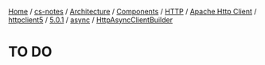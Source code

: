 [Home](https://mengxianbin.github.io) /
[cs-notes](https://mengxianbin.github.io/cs-notes/site) /
[Architecture](https://mengxianbin.github.io/cs-notes/site/Architecture) /
[Components](https://mengxianbin.github.io/cs-notes/site/Architecture/Components) /
[HTTP](https://mengxianbin.github.io/cs-notes/site/Architecture/Components/HTTP) /
[Apache Http Client](https://mengxianbin.github.io/cs-notes/site/Architecture/Components/HTTP/Apache%20Http%20Client) /
[httpclient5](https://mengxianbin.github.io/cs-notes/site/Architecture/Components/HTTP/Apache%20Http%20Client/httpclient5) /
[5.0.1](https://mengxianbin.github.io/cs-notes/site/Architecture/Components/HTTP/Apache%20Http%20Client/httpclient5/5.0.1) /
[async](https://mengxianbin.github.io/cs-notes/site/Architecture/Components/HTTP/Apache%20Http%20Client/httpclient5/5.0.1/async) /
[HttpAsyncClientBuilder](https://mengxianbin.github.io/cs-notes/site/Architecture/Components/HTTP/Apache%20Http%20Client/httpclient5/5.0.1/async/HttpAsyncClientBuilder)

# TO DO
